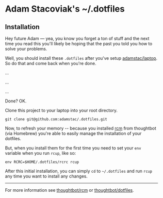 # Adam Stacoviak's ~/.dotfiles

## Installation

Hey future Adam — yea, you know you forget a ton of stuff and the next time you read this you'll likely be hoping that the past you told you how to solve your problems.

Well, you should install these `.dotfiles` after you've setup [adamstac/laptop](https://github.com/adamstac/laptop). So do that and come back when you're done.

...

...

...

Done? OK.

Clone this project to your laptop into your root directory.

    git clone git@github.com:adamstac/.dotfiles.git

Now, to refresh your memory -- because you installed [rcm](https://github.com/thoughtbot/rcm) from thoughtbot (via Homebrew) you're able to easily manage the installation of your dotfiles.

But, when you install them for the first time you need to set your `env` variable when you run `rcup`, like so:

    env RCRC=$HOME/.dotfiles/rcrc rcup

After this initial installation, you can simply `cd` to `~/.dotfiles` and run `rcup` any time you want to install any changes.

---

For more information see [thoughtbot/rcm](https://github.com/thoughtbot/rcm) or [thoughtbot/dotfiles](https://github.com/thoughtbot/dotfiles).
